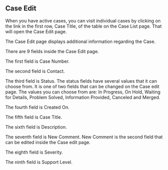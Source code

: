 ## Case Edit

When you have active cases, you can visit individual cases by clicking on the link in the first row, Case Title, of the table on the Case List page.
That will open the Case Edit page.

The Case Edit page displays additional information regarding the Case.

There are 9 fields inside the Case Edit page.

The first field is Case Number.

The second field is Contact.

The third field is Status. The status fields have several values that it can choose from. It is one of two fields that can be changed on the Case edit page.
The values you can choose from are: In Progress, On Hold, Waiting for Details, Problem Solved, Information Provided, Canceled and Merged.

The fourth field is Created On.

The fifth field is Case Title.

The sixth field is Description.

The seventh field is New Comment. New Comment is the second field that can be edited inside the Case edit page.

The eighth field is Severity.

The ninth field is Support Level.